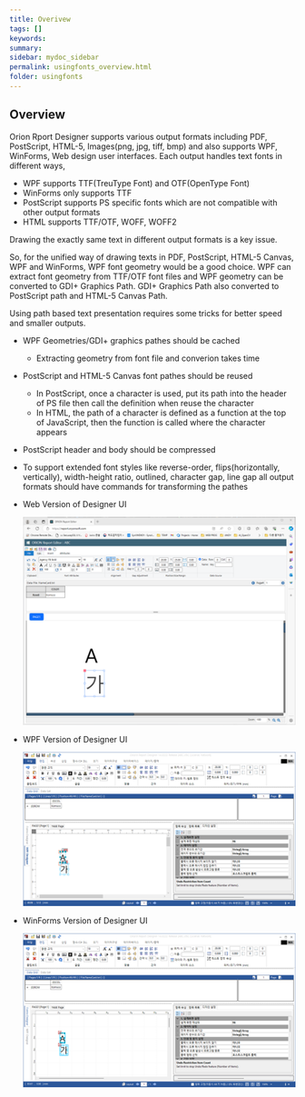 ```yaml
---
title: Overivew
tags: []
keywords:
summary: 
sidebar: mydoc_sidebar
permalink: usingfonts_overview.html
folder: usingfonts
---
```


## Overview

Orion Rport Designer supports various output formats including PDF, PostScript, HTML-5, Images(png, jpg, tiff, bmp) and also supports WPF, WinForms, Web design user interfaces.
Each output handles text fonts in different ways, 

- WPF supports TTF(TreuType Font) and OTF(OpenType Font)
- WinForms only supports TTF
- PostScript supports PS specific fonts which are not compatible with other output formats
- HTML supports TTF/OTF, WOFF, WOFF2

Drawing the exactly same text in different output formats is a key issue. 

So, for the unified way of drawing texts in PDF, PostScript, HTML-5 Canvas, WPF and WinForms, WPF font geometry would be a good choice. WPF can extract font geometry from TTF/OTF font files and WPF geometry can be converted to GDI+ Graphics Path. GDI+ Graphics Path also converted to PostScript path and HTML-5 Canvas Path. 

Using path based text presentation requires some tricks for better speed and smaller outputs.

- WPF Geometries/GDI+ graphics pathes should be cached
    - Extracting geometry from font file and converion takes time
- PostScript and HTML-5 Canvas font pathes should be reused
    - In PostScript, once a character is used, put its path into the header of PS file then call the definition when reuse the character
    - In HTML, the path of a character is defined as a function at the top of JavaScript, then the function is called where the character appears
- PostScript header and body should be compressed
- To support extended font styles like reverse-order, flips(horizontally, vertically), width-height ratio, outlined, character gap, line gap all output formats should have commands for transforming the pathes 

- Web Version of Designer UI

    ![Web Version of Designer UI](OrionDesigner_WebUI.png)

- WPF Version of Designer UI

    ![WPF Version of Designer UI](OrionDesigner_WPF.png)

- WinForms Version of Designer UI

    ![WinForms Version of Designer UI](OrionDesigner_WinForms.png)






